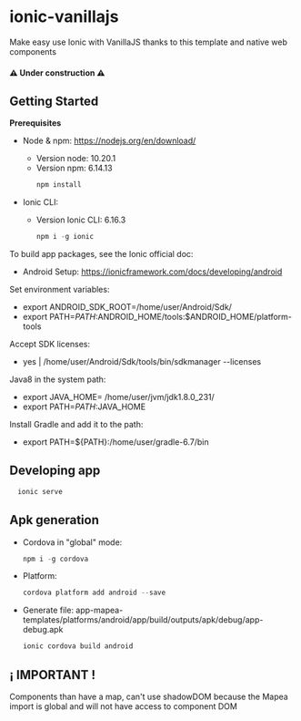 # ionic-vanillajs
Make easy use Ionic with VanillaJS thanks to this template and native web components

#### :warning: Under construction :warning:

## Getting Started

**Prerequisites**
* Node & npm: https://nodejs.org/en/download/
  - Version node: 10.20.1
  - Version npm: 6.14.13 
    ```javascript
    npm install
    ```
    
* Ionic CLI:
  - Version Ionic CLI: 6.16.3

    ```javascript
    npm i -g ionic
    ```
    
To build app packages, see the Ionic official doc:
* Android Setup: https://ionicframework.com/docs/developing/android

Set environment variables:
* export ANDROID_SDK_ROOT=/home/user/Android/Sdk/
* export PATH=${PATH}:$ANDROID_HOME/tools:$ANDROID_HOME/platform-tools

Accept SDK licenses:
* yes | /home/user/Android/Sdk/tools/bin/sdkmanager --licenses

Java8 in the system path:
* export JAVA_HOME= /home/user/jvm/jdk1.8.0_231/
* export PATH=${PATH}:$JAVA_HOME

Install Gradle and add it to the path:
* export PATH=${PATH}:/home/user/gradle-6.7/bin

## Developing app
```javascript
  ionic serve
```

## Apk generation

* Cordova in "global" mode:

  ```javascript
  npm i -g cordova
  ```
* Platform:

  ```javascript
  cordova platform add android --save
  ```
  
* Generate file: app-mapea-templates/platforms/android/app/build/outputs/apk/debug/app-debug.apk

  ```javascript
  ionic cordova build android
  ```
 

## ¡ IMPORTANT !
Components than have a map, can't use shadowDOM because the Mapea import is global and will not have access to component DOM
 
